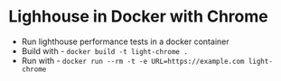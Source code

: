 # Lighhouse in Docker with Chrome
- Run lighthouse performance tests in a docker container
- Build with - `docker build -t light-chrome .`
- Run with - `docker run --rm -t -e URL=https://example.com light-chrome`
